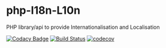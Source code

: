 # php-I18n-L10n
PHP library/api to provide Internationalisation and Localisation

[![Codacy Badge](https://api.codacy.com/project/badge/Grade/0e211604213247da98198bb1f894a92e)](https://www.codacy.com/app/wdes/php-I18n-L10n?utm_source=github.com&amp;utm_medium=referral&amp;utm_content=wdes/php-I18n-L10n&amp;utm_campaign=Badge_Grade)
[![Build Status](https://travis-ci.com/wdes/php-I18n-L10n.svg?branch=master)](https://travis-ci.com/wdes/php-I18n-L10n)
[![codecov](https://codecov.io/gh/wdes/php-I18n-L10n/branch/master/graph/badge.svg)](https://codecov.io/gh/wdes/php-I18n-L10n)